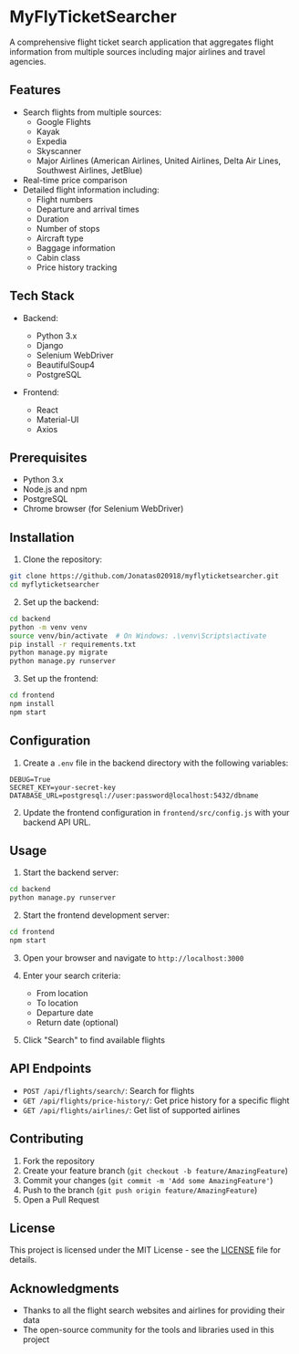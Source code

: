 # MyFlyTicketSearcher

A comprehensive flight ticket search application that aggregates flight information from multiple sources including major airlines and travel agencies.

## Features

- Search flights from multiple sources:
  - Google Flights
  - Kayak
  - Expedia
  - Skyscanner
  - Major Airlines (American Airlines, United Airlines, Delta Air Lines, Southwest Airlines, JetBlue)
- Real-time price comparison
- Detailed flight information including:
  - Flight numbers
  - Departure and arrival times
  - Duration
  - Number of stops
  - Aircraft type
  - Baggage information
  - Cabin class
  - Price history tracking

## Tech Stack

- Backend:
  - Python 3.x
  - Django
  - Selenium WebDriver
  - BeautifulSoup4
  - PostgreSQL

- Frontend:
  - React
  - Material-UI
  - Axios

## Prerequisites

- Python 3.x
- Node.js and npm
- PostgreSQL
- Chrome browser (for Selenium WebDriver)

## Installation

1. Clone the repository:
```bash
git clone https://github.com/Jonatas020918/myflyticketsearcher.git
cd myflyticketsearcher
```

2. Set up the backend:
```bash
cd backend
python -m venv venv
source venv/bin/activate  # On Windows: .\venv\Scripts\activate
pip install -r requirements.txt
python manage.py migrate
python manage.py runserver
```

3. Set up the frontend:
```bash
cd frontend
npm install
npm start
```

## Configuration

1. Create a `.env` file in the backend directory with the following variables:
```
DEBUG=True
SECRET_KEY=your-secret-key
DATABASE_URL=postgresql://user:password@localhost:5432/dbname
```

2. Update the frontend configuration in `frontend/src/config.js` with your backend API URL.

## Usage

1. Start the backend server:
```bash
cd backend
python manage.py runserver
```

2. Start the frontend development server:
```bash
cd frontend
npm start
```

3. Open your browser and navigate to `http://localhost:3000`

4. Enter your search criteria:
   - From location
   - To location
   - Departure date
   - Return date (optional)

5. Click "Search" to find available flights

## API Endpoints

- `POST /api/flights/search/`: Search for flights
- `GET /api/flights/price-history/`: Get price history for a specific flight
- `GET /api/flights/airlines/`: Get list of supported airlines

## Contributing

1. Fork the repository
2. Create your feature branch (`git checkout -b feature/AmazingFeature`)
3. Commit your changes (`git commit -m 'Add some AmazingFeature'`)
4. Push to the branch (`git push origin feature/AmazingFeature`)
5. Open a Pull Request

## License

This project is licensed under the MIT License - see the [LICENSE](LICENSE) file for details.

## Acknowledgments

- Thanks to all the flight search websites and airlines for providing their data
- The open-source community for the tools and libraries used in this project 